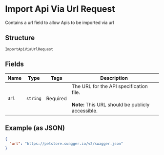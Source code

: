 
# Import Api Via Url Request

Contains a url field to allow Apis to be imported via url

## Structure

`ImportApiViaUrlRequest`

## Fields

| Name | Type | Tags | Description |
|  --- | --- | --- | --- |
| `Url` | `string` | Required | The URL for the API specification file.<br><br>**Note:** This URL should be publicly accessible. |

## Example (as JSON)

```json
{
  "url": "https://petstore.swagger.io/v2/swagger.json"
}
```

